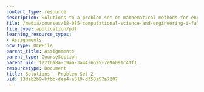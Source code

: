 ```yaml
---
content_type: resource
description: Solutions to a problem set on mathematical methods for engineers.
file: /media/courses/18-085-computational-science-and-engineering-i-fall-2008/13dab2b9bfbbdea4e319d353a57a7207_pset2.pdf
file_type: application/pdf
learning_resource_types:
- Assignments
ocw_type: OCWFile
parent_title: Assignments
parent_type: CourseSection
parent_uid: f22f0a8a-c9aa-3a44-6525-7e9b091c41f1
resourcetype: Document
title: Solutions - Problem Set 2
uid: 13dab2b9-bfbb-dea4-e319-d353a57a7207
---
```

